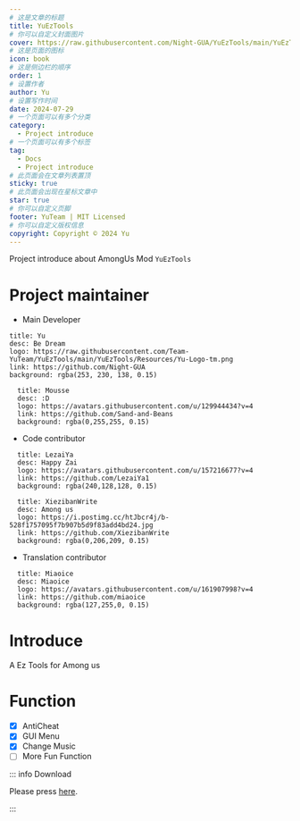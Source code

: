 ```yaml
---
# 这是文章的标题
title: YuEzTools
# 你可以自定义封面图片
cover: https://raw.githubusercontent.com/Night-GUA/YuEzTools/main/YuEzTools/Resources/YuET-Logo-untm.png
# 这是页面的图标
icon: book
# 这是侧边栏的顺序
order: 1
# 设置作者
author: Yu
# 设置写作时间
date: 2024-07-29
# 一个页面可以有多个分类
category:
  - Project introduce
# 一个页面可以有多个标签
tag:
  - Docs
  - Project introduce
# 此页面会在文章列表置顶
sticky: true
# 此页面会出现在星标文章中
star: true
# 你可以自定义页脚
footer: YuTeam | MIT Licensed
# 你可以自定义版权信息
copyright: Copyright © 2024 Yu
---
```


Project introduce about AmongUs Mod `YuEzTools` 

<!-- more -->

# Project maintainer

- Main Developer

```component VPCard
title: Yu
desc: Be Dream
logo: https://raw.githubusercontent.com/Team-YuTeam/YuEzTools/main/YuEzTools/Resources/Yu-Logo-tm.png
link: https://github.com/Night-GUA
background: rgba(253, 230, 138, 0.15)
```
  
```component VPCard
  title: Mousse
  desc: :D
  logo: https://avatars.githubusercontent.com/u/129944434?v=4
  link: https://github.com/Sand-and-Beans
  background: rgba(0,255,255, 0.15)
```

- Code contributor

```component VPCard
  title: LezaiYa
  desc: Happy Zai
  logo: https://avatars.githubusercontent.com/u/157216677?v=4
  link: https://github.com/LezaiYa1
  background: rgba(240,128,128, 0.15)
```

```component VPCard
  title: XiezibanWrite
  desc: Among us
  logo: https://i.postimg.cc/htJbcr4j/b-528f1757095f7b907b5d9f83add4bd24.jpg
  link: https://github.com/XiezibanWrite
  background: rgba(0,206,209, 0.15)
```

- Translation contributor

```component VPCard
  title: Miaoice
  desc: Miaoice
  logo: https://avatars.githubusercontent.com/u/161907998?v=4
  link: https://github.com/miaoice
  background: rgba(127,255,0, 0.15)
```


# Introduce

A Ez Tools for Among us

# Function
- [x] AntiCheat
- [x] GUI Menu
- [x] Change Music
- [ ] More Fun Function

::: info Download

Please press [here](https://github.com/Team-YuTeam/YuEzTools/releases).

:::